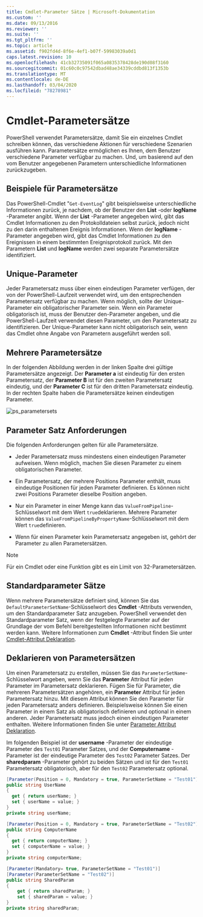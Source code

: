 ```yaml
---
title: Cmdlet-Parameter Sätze | Microsoft-Dokumentation
ms.custom: ''
ms.date: 09/13/2016
ms.reviewer: ''
ms.suite: ''
ms.tgt_pltfrm: ''
ms.topic: article
ms.assetid: f902fd4d-8f6e-4ef1-b07f-59983039a0d1
caps.latest.revision: 10
ms.openlocfilehash: 41cb32735091f065a0835378428de190d08f3160
ms.sourcegitcommit: 01c60c0c97542dbad48ae34339cddbd813f1353b
ms.translationtype: MT
ms.contentlocale: de-DE
ms.lasthandoff: 03/04/2020
ms.locfileid: "78278981"
---
```

# <a name="cmdlet-parameter-sets"></a>Cmdlet-Parametersätze

PowerShell verwendet Parametersätze, damit Sie ein einzelnes Cmdlet schreiben können, das verschiedene Aktionen für verschiedene Szenarien ausführen kann. Parametersätze ermöglichen es Ihnen, dem Benutzer verschiedene Parameter verfügbar zu machen. Und, um basierend auf den vom Benutzer angegebenen Parametern unterschiedliche Informationen zurückzugeben.

## <a name="examples-of-parameter-sets"></a>Beispiele für Parametersätze

Das PowerShell-Cmdlet "`Get-EventLog`" gibt beispielsweise unterschiedliche Informationen zurück, je nachdem, ob der Benutzer den **List** -oder **logName** -Parameter angibt. Wenn der **List** -Parameter angegeben wird, gibt das Cmdlet Informationen zu den Protokolldateien selbst zurück, jedoch nicht zu den darin enthaltenen Ereignis Informationen. Wenn der **logName** -Parameter angegeben wird, gibt das Cmdlet Informationen zu den Ereignissen in einem bestimmten Ereignisprotokoll zurück. Mit den Parametern **List** und **logName** werden zwei separate Parametersätze identifiziert.

## <a name="unique-parameter"></a>Unique-Parameter

Jeder Parametersatz muss über einen eindeutigen Parameter verfügen, der von der PowerShell-Laufzeit verwendet wird, um den entsprechenden Parametersatz verfügbar zu machen. Wenn möglich, sollte der Unique-Parameter ein obligatorischer Parameter sein. Wenn ein Parameter obligatorisch ist, muss der Benutzer den-Parameter angeben, und die PowerShell-Laufzeit verwendet diesen Parameter, um den Parametersatz zu identifizieren. Der Unique-Parameter kann nicht obligatorisch sein, wenn das Cmdlet ohne Angabe von Parametern ausgeführt werden soll.

## <a name="multiple-parameter-sets"></a>Mehrere Parametersätze

In der folgenden Abbildung werden in der linken Spalte drei gültige Parametersätze angezeigt. Der **Parameter a** ist eindeutig für den ersten Parametersatz, der **Parameter B** ist für den zweiten Parametersatz eindeutig, und der **Parameter C** ist für den dritten Parametersatz eindeutig. In der rechten Spalte haben die Parametersätze keinen eindeutigen Parameter.

![ps_parametersets](media/cmdlet-parameter-sets/ps-parametersets.gif)

## <a name="parameter-set-requirements"></a>Parameter Satz Anforderungen

Die folgenden Anforderungen gelten für alle Parametersätze.

- Jeder Parametersatz muss mindestens einen eindeutigen Parameter aufweisen. Wenn möglich, machen Sie diesen Parameter zu einem obligatorischen Parameter.

- Ein Parametersatz, der mehrere Positions Parameter enthält, muss eindeutige Positionen für jeden Parameter definieren. Es können nicht zwei Positions Parameter dieselbe Position angeben.

- Nur ein Parameter in einer Menge kann das `ValueFromPipeline`-Schlüsselwort mit dem Wert `true`deklarieren.
  Mehrere Parameter können das `ValueFromPipelineByPropertyName`-Schlüsselwort mit dem Wert `true`definieren.

- Wenn für einen Parameter kein Parametersatz angegeben ist, gehört der Parameter zu allen Parametersätzen.

> [!NOTE]
> Für ein Cmdlet oder eine Funktion gibt es ein Limit von 32-Parametersätzen.

## <a name="default-parameter-sets"></a>Standardparameter Sätze

Wenn mehrere Parametersätze definiert sind, können Sie das `DefaultParameterSetName`-Schlüsselwort des **Cmdlet** -Attributs verwenden, um den Standardparameter Satz anzugeben. PowerShell verwendet den Standardparameter Satz, wenn der festgelegte Parameter auf der Grundlage der vom Befehl bereitgestellten Informationen nicht bestimmt werden kann. Weitere Informationen zum **Cmdlet** -Attribut finden Sie unter [Cmdlet-Attribut Deklaration](./cmdlet-attribute-declaration.md).

## <a name="declaring-parameter-sets"></a>Deklarieren von Parametersätzen

Um einen Parametersatz zu erstellen, müssen Sie das `ParameterSetName`-Schlüsselwort angeben, wenn Sie das **Parameter** Attribut für jeden Parameter im Parametersatz deklarieren. Fügen Sie für Parameter, die mehreren Parametersätzen angehören, ein **Parameter** Attribut für jeden Parametersatz hinzu. Mit diesem Attribut können Sie den Parameter für jeden Parametersatz anders definieren. Beispielsweise können Sie einen Parameter in einem Satz als obligatorisch definieren und optional in einem anderen. Jeder Parametersatz muss jedoch einen eindeutigen Parameter enthalten. Weitere Informationen finden Sie unter [Parameter Attribut Deklaration](parameter-attribute-declaration.md).

Im folgenden Beispiel ist der **username** -Parameter der eindeutige Parameter des `Test01` Parameter Satzes, und der **Computername** -Parameter ist der eindeutige Parameter des `Test02` Parameter Satzes. Der **sharedparam** -Parameter gehört zu beiden Sätzen und ist für den `Test01` Parametersatz obligatorisch, aber für den `Test02` Parametersatz optional.

```csharp
[Parameter(Position = 0, Mandatory = true, ParameterSetName = "Test01")]
public string UserName
{
  get { return userName; }
  set { userName = value; }
}
private string userName;

[Parameter(Position = 0, Mandatory = true, ParameterSetName = "Test02")]
public string ComputerName
{
  get { return computerName; }
  set { computerName = value; }
}
private string computerName;

[Parameter(Mandatory= true, ParameterSetName = "Test01")]
[Parameter(ParameterSetName = "Test02")]
public string SharedParam
{
    get { return sharedParam; }
    set { sharedParam = value; }
}
private string sharedParam;
```
